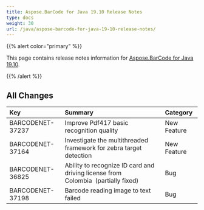 ```yaml
---
title: Aspose.BarCode for Java 19.10 Release Notes
type: docs
weight: 30
url: /java/aspose-barcode-for-java-19-10-release-notes/
---
```


{{% alert color="primary" %}} 

This page contains release notes information for [Aspose.BarCode for Java 19.10](https://downloads.aspose.com/barcode/java/new-releases/aspose.barcode-for-java-19.10/).

{{% /alert %}} 
## **All Changes**

|**Key**|**Summary**|**Category**|
| :- | :- | :- |
|BARCODENET-37237|Improve Pdf417 basic recognition quality|New Feature|
|BARCODENET-37164|Investigate the multithreaded framework for zebra target detection|New Feature|
|BARCODENET-36825|Ability to recognize ID card and driving license from Colombia  (partially fixed)|Bug|
|BARCODENET-37198|Barcode reading image to text failed|Bug|

